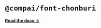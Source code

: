 # `@compai/font-chonburi`

[**Read the docs &rarr;**](https://components.ai/docs/typefaces/chonburi)

